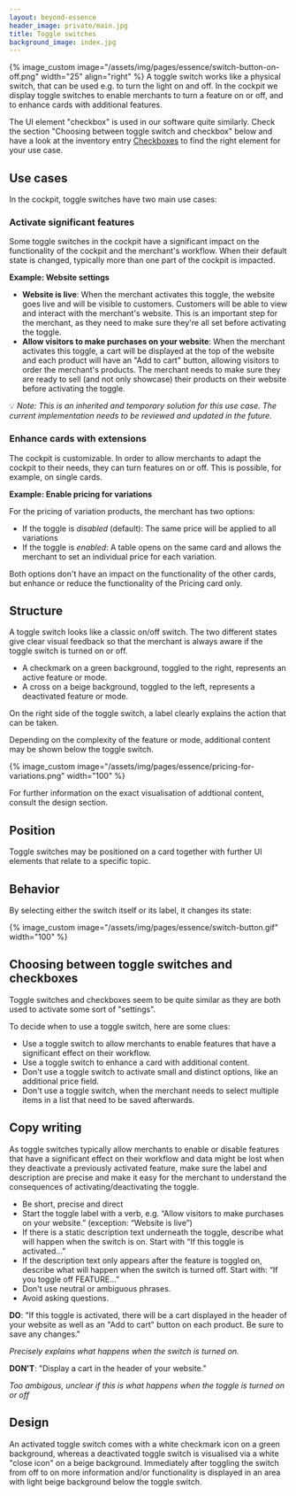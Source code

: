 ```yaml
---
layout: beyond-essence
header_image: private/main.jpg
title: Toggle switches
background_image: index.jpg
---
```

{% image_custom image="/assets/img/pages/essence/switch-button-on-off.png" width="25" align="right" %}
A toggle switch works like a physical switch, that can be used e.g. to turn the light on and off.
In the cockpit we display toggle switches to enable merchants to turn a feature on or off, and to enhance cards with additional features.

The UI element "checkbox" is used in our software quite similarly.
Check the section "Choosing between toggle switch and checkbox" below and have a look at the inventory entry [Checkboxes](/beyond-essence/inventory/checkboxes/) to find the right element for your use case.

## Use cases

In the cockpit, toggle switches have two main use cases:

### Activate significant features

Some toggle switches in the cockpit have a significant impact on the functionality of the cockpit and the merchant's workflow.
When their default state is changed, typically more than one part of the cockpit is impacted.

**Example: Website settings**

* **Website is live**: When the merchant activates this toggle, the website goes live and will be visible to customers.
Customers will be able to view and interact with the merchant's website. This is an important step for the merchant, as they need to make sure they're all set before activating the toggle.
* **Allow visitors to make purchases on your website**: When the merchant activates this toggle, a cart will be displayed at the top of the website and each product will have an "Add to cart" button, allowing visitors to order the merchant's products.
The merchant needs to make sure they are ready to sell (and not only showcase) their products on their website before activating the toggle.

💡 _Note: This is an inherited and temporary solution for this use case. The current implementation needs to be reviewed and updated in the future._

### Enhance cards with extensions

The cockpit is customizable.
In order to allow merchants to adapt the cockpit to their needs, they can turn features on or off.
This is possible, for example, on single cards.

**Example: Enable pricing for variations**

For the pricing of variation products, the merchant has two options:

* If the toggle is _disabled_ (default): The same price will be applied to all variations 
* If the toggle is _enabled_: A table opens on the same card and allows the merchant to set an individual price for each variation.

Both options don't have an impact on the functionality of the other cards, but enhance or reduce the functionality of the Pricing card only.

## Structure

A toggle switch looks like a classic on/off switch.
The two different states give clear visual feedback so that the merchant is always aware if the toggle switch is turned on or off.

* A checkmark on a green background, toggled to the right, represents an active feature or mode.
* A cross on a beige background, toggled to the left, represents a deactivated feature or mode.

On the right side of the toggle switch, a label clearly explains the action that can be taken.

Depending on the complexity of the feature or mode, additional content may be shown below the toggle switch.

{% image_custom image="/assets/img/pages/essence/pricing-for-variations.png" width="100" %}

For further information on the exact visualisation of addtional content, consult the design section.

## Position

Toggle switches may be positioned on a card together with further UI elements that relate to a specific topic.

## Behavior

By selecting either the switch itself or its label, it changes its state:

{% image_custom image="/assets/img/pages/essence/switch-button.gif" width="100" %}

## Choosing between toggle switches and checkboxes

Toggle switches and checkboxes seem to be quite similar as they are both used to activate some sort of "settings".

To decide when to use a toggle switch, here are some clues:

* Use a toggle switch to allow merchants to enable features that have a significant effect on their workflow.
* Use a toggle switch to enhance a card with additional content.
* Don't use a toggle switch to activate small and distinct options, like an additional price field.
* Don't use a toggle switch, when the merchant needs to select multiple items in a list that need to be saved afterwards.

## Copy writing

As toggle switches typically allow merchants to enable or disable features that have a significant effect on their workflow and data might be lost when they deactivate a previously activated feature, make sure the label and description are precise and make it easy for the merchant to understand the consequences of activating/deactivating the toggle.

* Be short, precise and direct
* Start the toggle label with a verb, e.g. “Allow visitors to make purchases on your website.” (exception: “Website is live”)
* If there is a static description text underneath the toggle, describe what will happen when the switch is on.
Start with “If this toggle is activated…”
* If the description text only appears after the feature is toggled on, describe what will happen when the switch is turned off.
Start with: “If you toggle off FEATURE…”
* Don't use neutral or ambiguous phrases.
* Avoid asking questions.

**DO**: "If this toggle is activated, there will be a cart displayed in the header of your website as well as an "Add to cart" button on each product.
Be sure to save any changes."

_Precisely explains what happens when the switch is turned on._

**DON'T**: "Display a cart in the header of your website."

_Too ambigous, unclear if this is what happens when the toggle is turned on or off_

## Design

An activated toggle switch comes with a white checkmark icon on a green background, whereas a deactivated toggle switch is visualised via a white "close icon" on a beige background.
Immediately after toggling the switch from off to on more information and/or functionality is displayed in an area with light beige background below the toggle switch.
